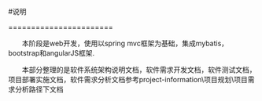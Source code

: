#说明

=======================

&emsp;&emsp;本阶段是web开发，使用以spring mvc框架为基础，集成mybatis，bootstrap和angularJS框架.

&emsp;&emsp;本部分整理的是软件系统架构说明文档，软件需求开发文档，软件测试文档，项目部署实施文档，软件需求分析文档参考project-information\项目规划\项目需求分析路径下文档
